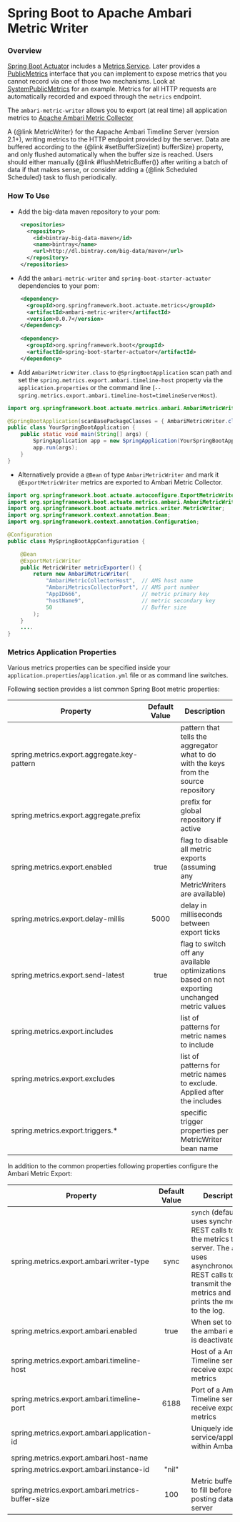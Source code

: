 # Spring Boot to Apache Ambari Metric Writer

### Overview

[Spring Boot Actuator](http://docs.spring.io/spring-boot/docs/current/reference/htmlsingle/#production-ready) includes a [Metrics Service](http://docs.spring.io/spring-boot/docs/current/reference/htmlsingle/#production-ready-metrics). Later provides a [PublicMetrics](http://github.com/spring-projects/spring-boot/tree/v1.2.7.RELEASE/spring-boot-actuator/src/main/java/org/springframework/boot/actuate/endpoint/PublicMetrics.java) interface that you can implement to expose metrics that you cannot record via one of those two mechanisms. Look at [SystemPublicMetrics](http://github.com/spring-projects/spring-boot/tree/v1.2.7.RELEASE/spring-boot-actuator/src/main/java/org/springframework/boot/actuate/endpoint/SystemPublicMetrics.java) for an example. Metrics for all HTTP requests are automatically recorded and expoed through the `metrics` endpoint. 


The `ambari-metric-writer` allows you to export (at real time) all application metrics to [Apache Ambari Metric Collector](https://cwiki.apache.org/confluence/display/AMBARI/Metrics+Collector+API+Specification)


A {@link MetricWriter} for the Aapache Ambari Timeline Server (version 2.1+), writing metrics to the HTTP endpoint provided by the server. Data are buffered according to the {@link #setBufferSize(int) bufferSize} property, and only flushed automatically when the buffer size is reached. Users should either manually {@link #flushMetricBuffer()} after writing a batch of data if that makes sense, or consider adding a {@link Scheduled Scheduled} task to flush periodically.

### How To Use


* Add the big-data maven repository to your pom:

```xml
    <repositories>
      <repository>
        <id>bintray-big-data-maven</id>
        <name>bintray</name>
        <url>http://dl.bintray.com/big-data/maven</url>
      </repository>
    </repositories>    
```

* Add the `ambari-metric-writer` and `spring-boot-starter-actuator` dependencies to your pom:

```xml
    <dependency>
      <groupId>org.springframework.boot.actuate.metrics</groupId>
      <artifactId>ambari-metric-writer</artifactId>
      <version>0.0.7</version>
    </dependency>    
    
    <dependency>
      <groupId>org.springframework.boot</groupId>
      <artifactId>spring-boot-starter-actuator</artifactId>
    </dependency>
```

* Add `AmbariMetricWriter.class` to `@SpringBootApplication` scan path and set the `spring.metrics.export.ambari.timeline-host` property via the `application.properties` or the command line (`--spring.metrics.export.ambari.timeline-host=timelineServerHost`).

```java
import org.springframework.boot.actuate.metrics.ambari.AmbariMetricWriter;

@SpringBootApplication(scanBasePackageClasses = { AmbariMetricWriter.class })
public class YourSpringBootApplication {
	public static void main(String[] args) {
		SpringApplication app = new SpringApplication(YourSpringBootApplication.class);
		app.run(args);
	}
}
```

* Alternatively provide a `@Bean` of type `AmbariMetricWriter` and mark it `@ExportMetricWriter` metrics are exported to Ambari Metric Collector. 

```java
import org.springframework.boot.actuate.autoconfigure.ExportMetricWriter;
import org.springframework.boot.actuate.metrics.ambari.AmbariMetricWriter;
import org.springframework.boot.actuate.metrics.writer.MetricWriter;
import org.springframework.context.annotation.Bean;
import org.springframework.context.annotation.Configuration;

@Configuration
public class MySpringBootAppConfiguration {

	@Bean
	@ExportMetricWriter
	public MetricWriter metricExporter() {
		return new AmbariMetricWriter(
			"AmbariMetricCollectorHost",  // AMS host name
			"AmbariMetricsCollectorPort", // AMS port number
			"AppID666",                   // metric primary key
			"hostName9",                  // metric secondary key
			50                            // Buffer size
		);
	}
	....
}
```
### Metrics Application Properties

Various metrics properties can be specified inside your `application.properties`/`application.yml` file or as command line switches. 

Following section provides a list common Spring Boot metric properties:

| Property        | Default Value           | Description  |
| ------------- |:-------------:| -----|
| spring.metrics.export.aggregate.key-pattern | | pattern that tells the aggregator what to do with the keys from the source repository |
| spring.metrics.export.aggregate.prefix | | prefix for global repository if active |
| spring.metrics.export.enabled | true | flag to disable all metric exports (assuming any MetricWriters are available) |
| spring.metrics.export.delay-millis | 5000 | delay in milliseconds between export ticks |
| spring.metrics.export.send-latest | true | flag to switch off any available optimizations based on not exporting unchanged metric values |
| spring.metrics.export.includes | | list of patterns for metric names to include |
| spring.metrics.export.excludes | | list of patterns for metric names to exclude. Applied after the includes |
| spring.metrics.export.triggers.* | | specific trigger properties per MetricWriter bean name |

In addition to the common properties following properties configure the Ambari Metric Export:

| Property        | Default Value           | Description  |
| ------------- |:-------------:| -----|
| spring.metrics.export.ambari.writer-type | sync  | `synch` (default) uses synchronous REST calls to send the metrics to the server. The `async` uses asynchronous REST calls to transmit the metrics and `dummy` prints the metrics to the log.  |
| spring.metrics.export.ambari.enabled | true  | When set to false the ambari export is deactivated  |
| spring.metrics.export.ambari.timeline-host |  | Host of a Ambari Timeline server to receive exported metrics |
| spring.metrics.export.ambari.timeline-port | 6188 | Port of a Ambari Timeline server to receive exported metrics |
| spring.metrics.export.ambari.application-id |  | Uniquely identify service/application within Ambari |
| spring.metrics.export.ambari.host-name |  |  |
| spring.metrics.export.ambari.instance-id | "nil"  |  |
| spring.metrics.export.ambari.metrics-buffer-size | 100 | Metric buffer size to fill before posting data to server |


